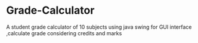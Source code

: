 # Grade-Calculator
A student grade calculator of 10 subjects using java swing for GUI interface ,calculate grade considering credits and marks
